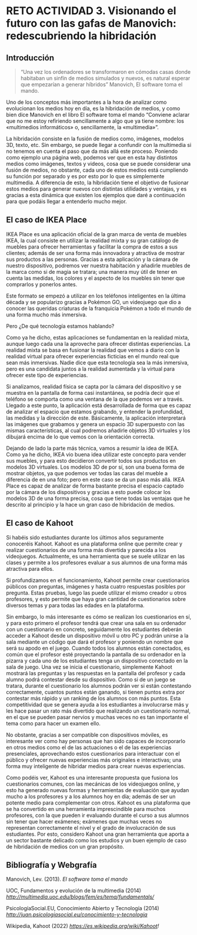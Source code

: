 # RETO ACTIVIDAD 3. Visionando el futuro con las gafas de Manovich: redescubriendo la hibridación

## Introducción

>“Una vez los ordenadores se transformaron en cómodas casas donde habitaban un sinfín de medios simulados y nuevos, es natural esperar que empezarían a generar híbridos” Manovich, El software toma el mando.

Uno de los conceptos más importantes a la hora de analizar como evolucionan los medios hoy en día, es la hibridación de medios, y como bien dice Manovich en el libro El software toma el mando “Conviene aclarar que no me estoy refiriendo sencillamente a algo que ya tiene nombre: los «multimedios informáticos» o, sencillamente, la «multimedia»”.

La hibridación consiste en la fusión de medios como, imágenes, modelos 3D, texto, etc. Sin embargo, se puede llegar a confundir con la multimedia si no tenemos en cuenta el paso que da más allá este proceso. Poniendo como ejemplo una página web, podemos ver que en esta hay distintos medios como imágenes, textos y videos, cosa que se puede considerar una fusión de medios, no obstante, cada uno de estos medios está cumpliendo su función por separado y es por esto por lo que es simplemente multimedia. A diferencia de esto, la hibridación tiene el objetivo de fusionar estos medios para generar nuevos con distintas utilidades y ventajas, y es gracias a esta dinámica que existen los ejemplos que daré a continuación para que podáis llegar a entenderlo mucho mejor.


## El caso de IKEA Place

IKEA Place es una aplicación oficial de la gran marca de venta de muebles IKEA, la cual consiste en utilizar la realidad mixta y su gran catálogo de muebles para ofrecer herramientas y facilitar la compra de estos a sus clientes; además de ser una forma más innovadora y atractiva de mostrar sus productos a las personas. Gracias a esta aplicación y la cámara de nuestro dispositivo, podremos ver nuestra habitación y añadirle muebles de la marca como si de magia se tratara; una manera muy útil de tener en cuenta las medidas, los colores y el aspecto de los muebles sin tener que comprarlos y ponerlos antes.

Este formato se empezó a utilizar en los teléfonos inteligentes en la última década y se popularizo gracias a Pokémon GO, un videojuego que dio a conocer las queridas criaturas de la franquicia Pokémon a todo el mundo de una forma mucho más inmersiva.

Pero ¿De qué tecnología estamos hablando?

Como ya he dicho, estas aplicaciones se fundamentan en la realidad mixta, aunque luego cada una la aproveche para ofrecer distintas experiencias. La realidad mixta se basa en fusionar la realidad que vemos a diario con la realidad virtual para ofrecer experiencias ficticias en el mundo real que sean más inmersivas. Nadie dice que esta tecnología sea la más inmersiva, pero es una candidata juntos a la realidad aumentada y la virtual para ofrecer este tipo de experiencias.

Si analizamos, realidad física se capta por la cámara del dispositivo y se muestra en la pantalla de forma casi instantánea, se podría decir que el teléfono se comporta como una ventana de la que podemos ver a través. Llegado a este punto, la aplicación está desarrollada de forma que es capaz de analizar el espacio que estamos grabando, y entender la profundidad, las medidas y la dirección de este. Básicamente, la aplicación interpretará las imágenes que grabamos y genera un espacio 3D superpuesto con las mismas características, al cual podremos añadirle objetos 3D virtuales y los dibujará encima de lo que vemos con la orientación correcta.

Dejando de lado la parte más técnica, vamos a resumir la idea de IKEA. Como ya he dicho, IKEA vio buena idea utilizar este concepto para vender sus muebles, y para esto decidieron convertir todos sus productos en modelos 3D virtuales. Los modelos 3D de por sí, son una buena forma de mostrar objetos, ya que podemos ver todas las caras del mueble a diferencia de en una foto; pero en este caso se da un paso más allá. IKEA Place es capaz de analizar de forma bastante precisa el espacio captado por la cámara de los dispositivos y gracias a esto puede colocar los modelos 3D de una forma precisa, cosa que tiene todas las ventajas que he descrito al principio y la hace un gran caso de hibridación de medios.

## El caso de Kahoot

Si habéis sido estudiantes durante los últimos años seguramente conoceréis Kahoot. Kahoot es una plataforma online que permite crear y realizar cuestionarios de una forma más divertida y parecida a los videojuegos. Actualmente, es una herramienta que se suele utilizar en las clases y permite a los profesores evaluar a sus alumnos de una forma más atractiva para ellos.

Si profundizamos en el funcionamiento, Kahoot permite crear cuestionarios públicos con preguntas, imágenes y hasta cuatro respuestas posibles por pregunta. Estas pruebas, luego las puede utilizar el mismo creador u otros profesores, y esto permite que haya gran cantidad de cuestionarios sobre diversos temas y para todas las edades en la plataforma.

Sin embargo, lo más interesante es cómo se realizan los cuestionarios en sí, y para esto primero el profesor tendrá que crear una sala en su ordenador con un cuestionario en concreto, seguidamente los estudiantes deberán acceder a Kahoot desde un dispositivo móvil u otro PC y podrán unirse a la sala mediante un código que dará el profesor y poniendo un nombre que será su apodo en el juego. Cuando todos los alumnos están conectados, es común que el profesor esté proyectando la pantalla de su ordenador en la pizarra y cada uno de los estudiantes tenga un dispositivo conectado en la sala de juego. Una vez se inicia el cuestionario, simplemente Kahoot mostrará las preguntas y las respuestas en la pantalla del profesor y cada alumno podrá contestar desde su dispositivo. Como si de un juego se tratara, durante el cuestionario los alumnos podrán ver si están contestando correctamente, cuantos puntos están ganando, si tienen puntos extra por contestar más rápido y un ranking de los alumnos con más puntos. Esta competitividad que se genera ayuda a los estudiantes a involucrarse más y les hace pasar un rato más divertido que realizando un cuestionario normal, en el que se pueden pasar nervios y muchas veces no es tan importante el tema como para hacer un examen ello.

No obstante, gracias a ser compatible con dispositivos móviles, es interesante ver como hay personas que han sido capaces de incorporarlo en otros medios como el de las actuaciones o el de las experiencias presenciales, aprovechando estos cuestionarios para interactuar con el público y ofrecer nuevas experiencias más originales e interactivas; una forma muy inteligente de hibridar medios para crear nuevas experiencias.

Como podéis ver, Kahoot es una interesante propuesta que fusiona los cuestionarios comunes, con las mecánicas de los videojuegos online, y esto ha generado nuevas formas y herramientas de evaluación que ayudan mucho a los profesores y a los alumnos hoy en día; además de ser un potente medio para complementar con otros. Kahoot es una plataforma que se ha convertido en una herramienta imprescindible para muchos profesores, con la que pueden ir evaluando durante el curso a sus alumnos sin tener que hacer exámenes; exámenes que muchas veces no representan correctamente el nivel y el grado de involucración de sus estudiantes. Por esto, considero Kahoot una gran herramienta que aporta a un sector bastante delicado como los estudios y un buen ejemplo de caso de hibridación de medios con un gran propósito.

## Bibliografía y Webgrafía

Manovich, Lev. (2013). _El software toma el mando_

UOC, Fundamentos y evolución de la multimedia (2014) _http://multimedia.uoc.edu/blogs/fem/es/tema/fundamentals/_

PsicologíaSocial.EU, Conocimiento Abierto y Tecnología (2014) _http://juan.psicologiasocial.eu/conocimiento-y-tecnologia_

Wikipedia, Kahoot (2022) _https://es.wikipedia.org/wiki/Kahoot!_
